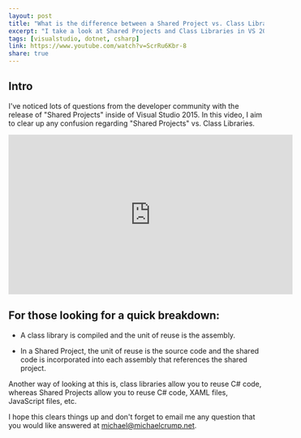 ```yaml
---
layout: post
title: "What is the difference between a Shared Project vs. Class Library?"
excerpt: "I take a look at Shared Projects and Class Libraries in VS 2015"
tags: [visualstudio, dotnet, csharp]
link: https://www.youtube.com/watch?v=ScrRu6Kbr-8
share: true
---
```

## Intro

I've noticed lots of questions from the developer community with the release of "Shared Projects" inside of Visual Studio 2015. In this video, I aim to clear up any confusion regarding "Shared Projects" vs. Class Libraries. 

<iframe width="560" height="315" src="https://www.youtube.com/embed/ScrRu6Kbr-8" frameborder="0" allowfullscreen></iframe>

## For those looking for a quick breakdown: 

* A class library is compiled and the unit of reuse is the assembly. 

* In a Shared Project, the unit of reuse is the source code and the shared code is incorporated into each assembly that references the shared project. 

Another way of looking at this is, class libraries allow you to reuse C# code, whereas Shared Projects allow you to reuse C# code, XAML files, JavaScript files, etc. 

I hope this clears things up and don't forget to email me any question that you would like answered at michael@michaelcrump.net. 